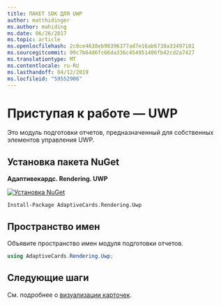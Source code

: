 ```yaml
---
title: ПАКЕТ SDK ДЛЯ UWP
author: matthidinger
ms.author: mahiding
ms.date: 06/26/2017
ms.topic: article
ms.openlocfilehash: 2c0ce4638eb98396377ad7e16ab6738a33497181
ms.sourcegitcommit: 99c7b64d6fc66da336c454951406fb42cd2a7427
ms.translationtype: MT
ms.contentlocale: ru-RU
ms.lasthandoff: 04/12/2019
ms.locfileid: "59552906"
---
```

# <a name="getting-started---uwp"></a>Приступая к работе — UWP

Это модуль подготовки отчетов, предназначенный для собственных элементов управления UWP.

## <a name="install-nuget-package"></a>Установка пакета NuGet

**Адаптивекардс. Rendering. UWP**

[![Установка NuGet](https://img.shields.io/nuget/vpre/AdaptiveCards.Rendering.Uwp.svg)](https://www.nuget.org/packages/AdaptiveCards.Rendering.Uwp)

```console
Install-Package AdaptiveCards.Rendering.Uwp
```

## <a name="namespace"></a>Пространство имен

Объявите пространство имен модуля подготовки отчетов.

```csharp
using AdaptiveCards.Rendering.Uwp;
```

## <a name="next-steps"></a>Следующие шаги

См. подробнее о [визуализации карточек](render-a-card.md).